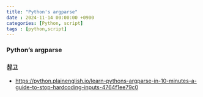 ```yaml
---
title: "Python's argparse"
date : 2024-11-14 00:00:00 +0900
categories: [Python, script]
tags : [python,script]
---
```



### **Python’s argparse**



### **참고**
- https://python.plainenglish.io/learn-pythons-argparse-in-10-minutes-a-guide-to-stop-hardcoding-inputs-4764f1ee79c0